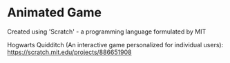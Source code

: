 # Animated Game
Created using 'Scratch' - a programming language formulated by MIT

Hogwarts Quidditch (An interactive game personalized for individual users): https://scratch.mit.edu/projects/886651908
